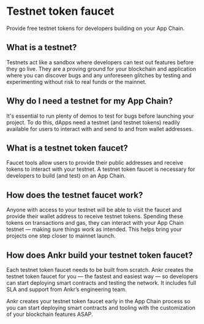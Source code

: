 # Testnet token faucet
Provide free testnet tokens for developers building on your App Chain.

## What is a testnet?
Testnets act like a sandbox where developers can test out features before they go live. 
They are a proving ground for your blockchain and application where you can discover bugs and any unforeseen glitches by testing and experimenting without risk to real funds or the mainnet.

## Why do I need a testnet for my App Chain?
It's essential to run plenty of demos to test for bugs before launching your project. 
To do this, dApps need a testnet (and testnet tokens) readily available for users to interact with and send to and from wallet addresses.

## What is a testnet token faucet?
Faucet tools allow users to provide their public addresses and receive tokens to interact with your testnet.
A testnet token faucet is necessary for developers to build (and test) on an App Chain.

## How does the testnet faucet work?
Anyone with access to your testnet will be able to visit the faucet and provide their wallet address to receive testnet tokens.
Spending these tokens on transactions and gas, they can interact with your App Chain testnet — making sure things work as intended. 
This helps bring your projects one step closer to mainnet launch.

## How does Ankr build your testnet token faucet?
Each testnet token faucet needs to be built from scratch. 
Ankr creates the testnet token faucet for you — the fastest and easiest way — so developers can start deploying smart contracts and testing the network. 
It includes full SLA and support from Ankr’s engineering team.

Ankr creates your testnet token faucet early in the App Chain process so you can start deploying smart contracts and tooling with the customization of your blockchain features ASAP.

